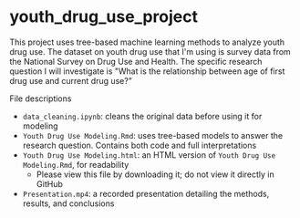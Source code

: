 # youth_drug_use_project

This project uses tree-based machine learning methods to analyze youth drug use. The dataset on youth drug use that I'm using is survey data from the National Survey on Drug Use and Health. The specific research question I will investigate is "What is the relationship between age of first drug use and current drug use?”

File descriptions
- `data_cleaning.ipynb`: cleans the original data before using it for modeling
- `Youth Drug Use Modeling.Rmd`: uses tree-based models to answer the research question. Contains both code and full interpretations
- `Youth Drug Use Modeling.html`: an HTML version of `Youth Drug Use Modeling.Rmd`, for readability
  - Please view this file by downloading it; do not view it directly in GitHub
- `Presentation.mp4`: a recorded presentation detailing the methods, results, and conclusions
